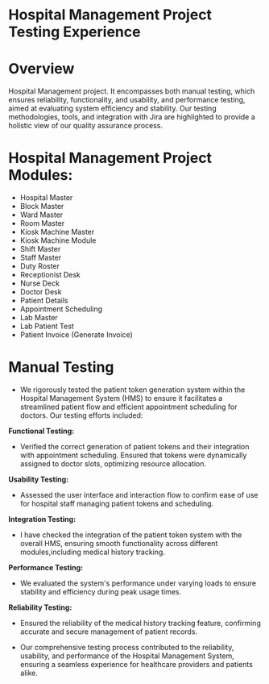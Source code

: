 # Hospital Management Project Testing Experience
# Overview
Hospital Management project. It encompasses both manual testing, which ensures reliability, functionality, and usability, and performance testing, aimed at evaluating system efficiency and stability. Our testing methodologies, tools, and integration with Jira are highlighted to provide a holistic view of our quality assurance process.
# Hospital Management Project Modules:
* Hospital Master
* Block Master
* Ward Master
* Room Master
* Kiosk Machine Master
* Kiosk Machine Module
* Shift Master
* Staff Master
* Duty Roster
* Receptionist Desk
* Nurse Deck
* Doctor Desk
* Patient Details
* Appointment Scheduling
* Lab Master
* Lab Patient Test
* Patient Invoice (Generate Invoice)

# Manual Testing
* We rigorously tested the patient token generation system within the Hospital Management System (HMS) to ensure it facilitates a streamlined
  patient flow and efficient appointment scheduling for doctors. Our testing efforts included:

**Functional Testing:**<br>
  * Verified the correct generation of patient tokens and their integration with appointment scheduling. Ensured that tokens were dynamically 
  assigned to doctor slots, optimizing resource allocation.
  
**Usability Testing:**<br>
  * Assessed the user interface and interaction flow to confirm ease of use for hospital staff managing patient tokens and scheduling.

**Integration Testing:**<br>
  * I have checked the integration of the patient token system with the overall HMS, ensuring smooth functionality across different modules,including medical history tracking.

**Performance Testing:**<br>
  * We evaluated the system's performance under varying loads to ensure stability and efficiency during peak usage times.

**Reliability Testing:**<br>
  * Ensured the reliability of the medical history tracking feature, confirming accurate and secure management of patient records.
  
  * Our comprehensive testing process contributed to the reliability, usability, and performance of the Hospital Management System, ensuring a 
  seamless experience for healthcare providers and patients alike.




